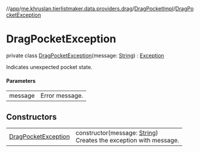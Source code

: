//[app](../../../../index.md)/[me.khruslan.tierlistmaker.data.providers.drag](../../index.md)/[DragPocketImpl](../index.md)/[DragPocketException](index.md)

# DragPocketException

private class [DragPocketException](index.md)(message: [String](https://kotlinlang.org/api/latest/jvm/stdlib/kotlin/-string/index.html)) : [Exception](https://developer.android.com/reference/kotlin/java/lang/Exception.html)

Indicates unexpected pocket state.

#### Parameters

| | |
|---|---|
| message | Error message. |

## Constructors

| | |
|---|---|
| [DragPocketException](-drag-pocket-exception.md) | constructor(message: [String](https://kotlinlang.org/api/latest/jvm/stdlib/kotlin/-string/index.html))<br>Creates the exception with message. |
